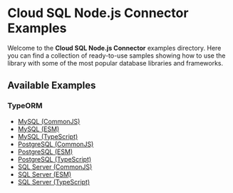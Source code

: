 # Cloud SQL Node.js Connector Examples

Welcome to the **Cloud SQL Node.js Connector** examples directory. Here you can
find a collection of ready-to-use samples showing how to use the library with
some of the most popular database libraries and frameworks.

## Available Examples

### TypeORM

- [MySQL (CommonJS)](./typeorm/mysql2.cjs)
- [MySQL (ESM)](./typeorm/mysql2.mjs)
- [MySQL (TypeScript)](./typeorm/mysql2.ts)
- [PostgreSQL (CommonJS)](./typeorm/pg.cjs)
- [PostgreSQL (ESM)](./typeorm/pg.mjs)
- [PostgreSQL (TypeScript)](./typeorm/pg.ts)
- [SQL Server (CommonJS)](./typeorm/tedious.cjs)
- [SQL Server (ESM)](./typeorm/tedious.mjs)
- [SQL Server (TypeScript)](./typeorm/tedious.ts)
